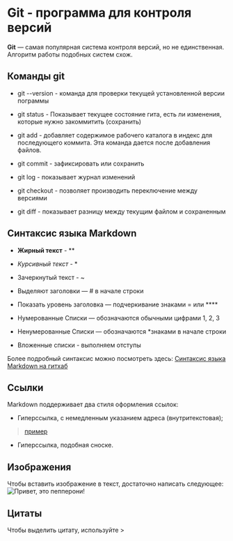 # Git - программа для контроля версий # 

**Git** — самая популярная система контроля версий, но не единственная. Алгоритм работы подобных систем схож.

## Команды git

* git --version  - команда для проверки текущей установленной версии пограммы

* git status - Показывает текущее состояние гита, есть ли изменения, которые нужно закоммитить (сохранить)

* git add - добавляет содержимое рабочего каталога в индекс для последующего коммита. Эта команда дается после добавления файлов. 

* git commit - зафиксировать или сохранить

* git log - показывает журнал изменений 

* git checkout - позволяет производить переключение между версиями

* git diff - показывает разницу между текущим файлом и сохраненным 

## Синтаксис языка Markdown 
*  **Жирный текст** - **
* *Курсивный текст* - *
* Зачеркнутый текст - ~
* Выделяют заголовки — # в начале строки

* Показать уровень заголовка — подчеркивание знаками = или ****

* Нумерованные Списки — обозначаются обычными цифрами 1, 2, 3
* Ненумерованные Списки — обозначаются *знаками в начале строки
* Вложенные списки - выполняем отступы 


Более подробный синтаксис можно посмотреть здесь: 
[Синтаксис языка Markdown на гитхаб](https://gist.github.com/Jekins/2bf2d0638163f1294637)

## Ссылки

Markdown поддерживает два стиля оформления ссылок:

* Гиперссылка, с немедленным указанием адреса (внутритекстовая); 
>[пример](http://example.com/ "Необязательная подсказка")

* Гиперссылка, подобная сноске.

## Изображения 

Чтобы вставить изображение в текст, достаточно написать следующее:
![Привет, это пепперони!](IMG_9382.jpeg)

## Цитаты

Чтобы выделить цитату, используйте >
